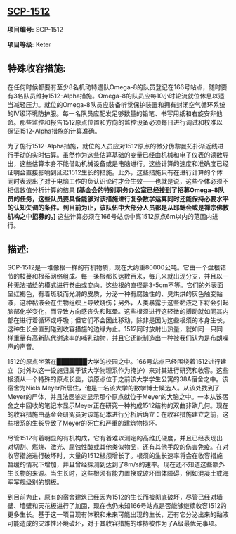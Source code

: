 ## [SCP-1512](https://scp-wiki-cn.wikidot.com/scp-1512)

**项目编号:** SCP-1512

**项目等级:** Keter

## **特殊收容措施:** 

在任何时候都要有至少8名机动特遣队Omega-8的队员登记在166号站点，随时要有3名队员维持1512-Alpha措施。Omega-8的队员应每10小时轮流就位休息以适当减轻压力。就位的Omega-8队员应装备听觉保护装置和拥有封闭空气循环系统的IV级环境防护服。每一名队员应配发足够数量的铅笔、书写用纸和右旋安非他命。那些监控和报告1512原点位置和方向的监控设备必须每日进行调试和校准以保证1512-Alpha措施的计算准确。

为了施行1512-Alpha措施，就位的人员应对1512原点的微分伪黎曼拓扑渐近线进行手动的实时估算。虽然作为这些估算基础的变量已经由机械和电子仪表的读数导出，这些估算本身不能借助机械设备或是电脑进行。这些计算的速度和准确度已经证明会直接影响到延迟1512生长的措施。此外，这些措施只有在进行计算的个体同时表现出了对于电脑工作的负认识论时才会生效——也就是说，这些个体必须不相信数值分析计算的结果 **[基金会的特别职务办公室已经接到了招募Omega-8队员的任务，这些队员要具备能够对该措施进行复杂数学运算同时还能保持必要水平的认知失调的条件。到目前为止，该队伍中大部分人员都是从耶稣会或是禅宗佛教机构之中招募的。]** 这些计算必须在166号站点中离1512原点6m以内的范围内进行。

## **描述:** 

SCP-1512是一堆像根一样的有机物质，现在大约重80000公吨。它由一个盘根错节的枝蔓和根系网络组成。每一条根都长达数百米，每几米就出现分支，并且以一种无法描绘的模式进行卷曲或变向。这些根的直径是3-5cm不等。它们的外表面呈红褐色，有着斑驳而光滑的皮质，分泌一种有腐蚀性的、臭烘烘的灰色触变黏液，这种黏液会在生物组织上导致烧伤；另外，人类暴露于这些黏液之下将会引起脑部化学变化，而导致方向感丧失和眩晕。这些根须进行这轻微的搏动就如同其内部在进行着循环或呼吸；但它们不会因此移动，除非是因为这些根须的本身生长，这种生长会直到碰到收容措施的边缘为止。1512同时放射出热量，就如同一只同样重量有高新陈代谢速率的哺乳动物，并且它还能制造出一种被我们认为是布朗噪声的声音。

1512的原点坐落在███████大学的校园之中。166号站点已经围绕着1512进行建立（对外以这一设施归属于该大学物理系作为掩护）来对其进行研究和收容。这些根须从一个特殊的原点长出，该原点位于之前该大学学生公寓的38A宿舍之中。该宿舍为Niels Meyer所居住，他是一名该大学的数学博士候选人。从该处找到了Meyer的尸体，并且法医鉴定显示那个原点就位于Meyer的大脑之中。一本从该宿舍之中回收的笔记本显示Meyer正在研究一种构成1512结构的双曲非欧几何。现在的收容措施由基金会研究员对该笔记本进行分析后确立：在收容措施建立之前，这些根系的生长导致了Meyer的死亡和严重的建筑物损坏。

尽管1512有着明显的有机构成，它有着难以测定的高维氏硬度，并且已经表现出对切割、燃烧、激光、腐蚀性酸或其他类似物品，还有其他手段的伤害免疫。在对收容措施进行破坏时，大量的1512根须增长了。根须的生长速率将会在收容措施暂缓的情况下增加，并且曾经探测到达到了8m/s的速率。现在还不知道这些额外生长物的来源。当生长时，这些根须有能力置换或破坏固体障碍，例如混凝土或海军军舰级别的钢板。

到目前为止，原有的宿舍建筑已经因为1512的生长而被彻底破坏，尽管已经对墙壁、墙壁和天花板进行了加固，现在也仍未知166号站点是否能够继续收容1512的更多生长。基于这一项目现有体积和未来可能出现的生长，还有它分泌出来的黏液可能造成的灾难性环境破坏，对于其收容措施的维持被作为了A级最优先事项。